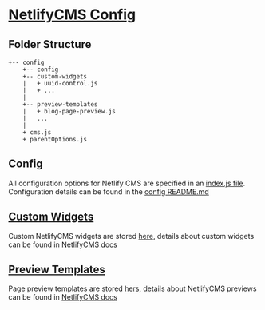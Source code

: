# [NetlifyCMS Config](./cms.js)

## Folder Structure

```
+-- config
    +-- config
    +-- custom-widgets
    |   + uuid-control.js
    |   + ...
    |
    +-- preview-templates
    |   + blog-page-preview.js
    |   ...
    |
    + cms.js
    + parentOptions.js
```

## Config

All configuration options for Netlify CMS are specified in an [index.js file](./config/index.js). Configuration details
can be found in the [config README.md](./config/README.md)

## [Custom Widgets](https://www.netlifycms.org/docs/custom-widgets/)

Custom NetlifyCMS widgets are stored [here](./custom-widgets), details about custom widgets can be found in
[NetlifyCMS docs](https://www.netlifycms.org/docs/widgets)

## [Preview Templates](https://www.netlifycms.org/docs/customization/)

Page preview templates are stored [hers](./preview-templates), details about NetlifyCMS previews can be found in
[NetlifyCMS docs](https://www.netlifycms.org/docs/customization/)
